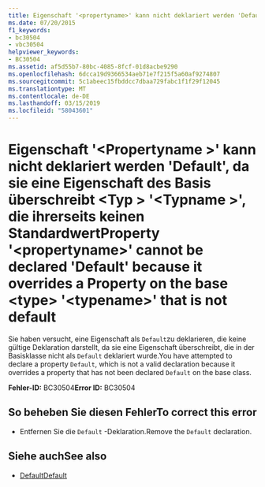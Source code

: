 ```yaml
---
title: Eigenschaft '<propertyname>' kann nicht deklariert werden 'Default', da sie eine Eigenschaft des Basis überschreibt <type> '<typename>', die ihrerseits keinen Standardwert
ms.date: 07/20/2015
f1_keywords:
- bc30504
- vbc30504
helpviewer_keywords:
- BC30504
ms.assetid: af5d55b7-80bc-4085-8fcf-01d8acbe9290
ms.openlocfilehash: 6dcca19d9366534aeb71e7f215f5a60af9274807
ms.sourcegitcommit: 5c1abeec15fbddcc7dbaa729fabc1f1f29f12045
ms.translationtype: MT
ms.contentlocale: de-DE
ms.lasthandoff: 03/15/2019
ms.locfileid: "58043601"
---
```

# <a name="property-propertyname-cannot-be-declared-default-because-it-overrides-a-property-on-the-base-type-typename-that-is-not-default"></a><span data-ttu-id="bb40a-102">Eigenschaft '\<Propertyname >' kann nicht deklariert werden 'Default', da sie eine Eigenschaft des Basis überschreibt \<Typ > '\<Typname >', die ihrerseits keinen Standardwert</span><span class="sxs-lookup"><span data-stu-id="bb40a-102">Property '\<propertyname>' cannot be declared 'Default' because it overrides a Property on the base \<type> '\<typename>' that is not default</span></span>
<span data-ttu-id="bb40a-103">Sie haben versucht, eine Eigenschaft als `Default`zu deklarieren, die keine gültige Deklaration darstellt, da sie eine Eigenschaft überschreibt, die in der Basisklasse nicht als `Default` deklariert wurde.</span><span class="sxs-lookup"><span data-stu-id="bb40a-103">You have attempted to declare a property `Default`, which is not a valid declaration because it overrides a property that has not been declared `Default` on the base class.</span></span>  
  
 <span data-ttu-id="bb40a-104">**Fehler-ID:** BC30504</span><span class="sxs-lookup"><span data-stu-id="bb40a-104">**Error ID:** BC30504</span></span>  
  
## <a name="to-correct-this-error"></a><span data-ttu-id="bb40a-105">So beheben Sie diesen Fehler</span><span class="sxs-lookup"><span data-stu-id="bb40a-105">To correct this error</span></span>  
  
-   <span data-ttu-id="bb40a-106">Entfernen Sie die `Default` -Deklaration.</span><span class="sxs-lookup"><span data-stu-id="bb40a-106">Remove the `Default` declaration.</span></span>  
  
## <a name="see-also"></a><span data-ttu-id="bb40a-107">Siehe auch</span><span class="sxs-lookup"><span data-stu-id="bb40a-107">See also</span></span>

- [<span data-ttu-id="bb40a-108">Default</span><span class="sxs-lookup"><span data-stu-id="bb40a-108">Default</span></span>](../../visual-basic/language-reference/modifiers/default.md)
